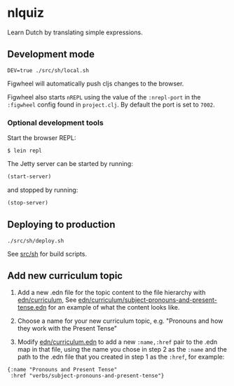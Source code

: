 # nlquiz

Learn Dutch by translating simple expressions.

## Development mode

```
DEV=true ./src/sh/local.sh
```

Figwheel will automatically push cljs changes to the browser. 

Figwheel also starts `nREPL` using the value of the `:nrepl-port` in the `:figwheel`
config found in `project.clj`. By default the port is set to `7002`.

### Optional development tools

Start the browser REPL:

```
$ lein repl
```
The Jetty server can be started by running:

```clojure
(start-server)
```
and stopped by running:
```clojure
(stop-server)
```

## Deploying to production

```
./src/sh/deploy.sh
```

See [src/sh](src/sh) for build scripts.

## Add new curriculum topic

1. Add a new .edn file for the topic content to the file hierarchy
with [edn/curriculum](https://github.com/ekoontz/nlquiz/tree/master/resources/edn/curriculum), See
[edn/curriculum/subject-pronouns-and-present-tense.edn](/ekoontz/nlquiz/blob/master/resources/edn/curriculum/subject-pronouns-and-present-tense.edn)
for an example of what the content looks like.

2. Choose a name for your new curriculum topic, e.g. "Pronouns and how
   they work with the Present Tense"

3. Modify [edn/curriculum.edn](edn/curriculum.edn) to add a new
   `:name,:href` pair to the .edn map in that file, using the name you
   chose in step 2 as the `:name` and the path to the .edn file that you created in
   step 1 as the `:href`, for example:
   
```
{:name "Pronouns and Present Tense"
 :href "verbs/subject-pronouns-and-present-tense"}
``` 



